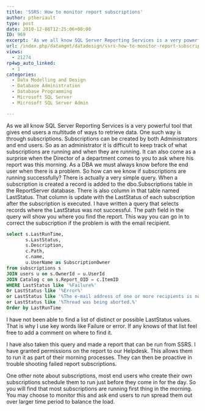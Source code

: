 ```yaml
---
title: 'SSRS: How to monitor report subscriptions'
author: ptheriault
type: post
date: 2010-12-08T12:25:06+00:00
ID: 969
excerpt: 'As we all know SQL Server Reporting Services is a very powerful tool that gives end users a multitude of ways to retrieve data.  One such way is through subscriptions.   Subscriptions can be created by both Administrators and end users.  So as an admini&hellip;'
url: /index.php/datamgmt/datadesign/ssrs-how-to-monitor-report-subscriptions/
views:
  - 21274
rp4wp_auto_linked:
  - 1
categories:
  - Data Modelling and Design
  - Database Administration
  - Database Programming
  - Microsoft SQL Server
  - Microsoft SQL Server Admin

---
```

As we all know SQL Server Reporting Services is a very powerful tool that gives end users a multitude of ways to retrieve data. One such way is through subscriptions. Subscriptions can be created by both Administrators and end users. So as an administrator it is difficult to keep track of what subscriptions are running and when they are running. It can also come as a surprise when the Director of a department comes to you to ask where his report was this morning. As a DBA we must always know before the end user when there is a problem. So how can we know if subscriptions are running successfully? There is actually a very simple query. When a subscription is created a record is added to the dbo.Subscriptions table in the ReportServer database. There is also column in that table named LastStatus. That column is update with the LastStatus of each subscription after the subscription is executed. I have written a query that selects records where the LastStatus was not successful. The path field in the query will show you where you find the report. This way you can go in to correct the subscription if the problem is with the email recipient.

```sql
select s.LastRunTime,
       s.LastStatus, 
       s.Description,
       c.Path,
       c.name,
       u.UserName as SubscriptionOwner
from subscriptions s
JOIN users u on s.OwnerId = u.UserId
JOIN Catalog c on s.Report_OID = c.ItemID
WHERE LastStatus like '%Failure%'
Or LastStatus like '%Error%'
or LastStatus like '%The e-mail address of one or more recipients is not valid.%'
or LastStatus like '%Thread was being aborted.%'
Order by LastRunTime
```
I have not been able to find a list of distinct or possible LastStatus values. That is why I use key words like Failure or error. If any knows of that list feel free to add a comment on where to find it.
  
I have also taken this query and made a report that can be run from SSRS. I have granted permissions on the report to our Helpdesk. This allows them to run it as part of their morning processes. They can then be proactive in trouble shooting failed report subscriptions.
  
One other note about subscriptions, most end users who create their own subscriptions schedule them to run just before they come in for the day. So you will find that most subscriptions are running first thing in the morning. You may choose to monitor this and ask end users to run spread them out over larger time period to balance the load.